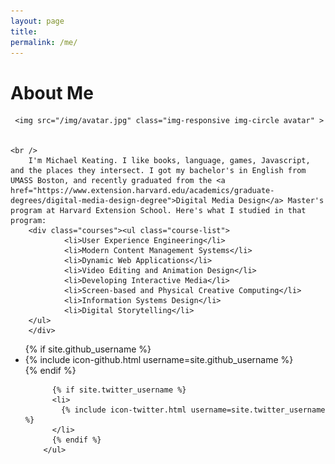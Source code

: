 ```yaml
---
layout: page
title: 
permalink: /me/
---
```


<div class="home">

  <h1 class="page-heading">About Me</h1>


  <p>

  	 <img src="/img/avatar.jpg" class="img-responsive img-circle avatar" >


	<br />	 
  		I'm Michael Keating. I like books, language, games, Javascript, and the places they intersect. I got my bachelor's in English from UMASS Boston, and recently graduated from the <a href="https://www.extension.harvard.edu/academics/graduate-degrees/digital-media-design-degree">Digital Media Design</a> Master's program at Harvard Extension School. Here's what I studied in that program:
  		<div class="courses"><ul class="course-list">
  				<li>User Experience Engineering</li>
  				<li>Modern Content Management Systems</li>
  				<li>Dynamic Web Applications</li>
  				<li>Video Editing and Animation Design</li>
  				<li>Developing Interactive Media</li>
  				<li>Screen-based and Physical Creative Computing</li>
  				<li>Information Systems Design</li>
  				<li>Digital Storytelling</li>
  		</ul>
  		</div>	
  </p>	


<div class="social">
  	<ul class="social-media-list">
          {% if site.github_username %}
          <li>
            {% include icon-github.html username=site.github_username %}
          </li>
          {% endif %}

          {% if site.twitter_username %}
          <li>
            {% include icon-twitter.html username=site.twitter_username %}
          </li>
          {% endif %}
        </ul>
</div>
  

</div>
